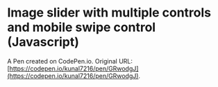 # Image slider with multiple controls and mobile swipe control (Javascript)

A Pen created on CodePen.io. Original URL: [https://codepen.io/kunal7216/pen/GRwodgJ](https://codepen.io/kunal7216/pen/GRwodgJ).

